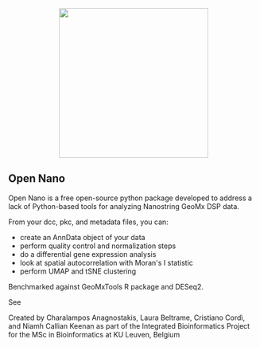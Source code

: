 <div align="center">
   <img src="OpenNano.png",
   height=300>
</div>

## Open Nano

Open Nano is a free open-source python package developed to address a lack of Python-based tools for analyzing Nanostring GeoMx DSP data.

From your dcc, pkc, and metadata files, you can:
-  create an AnnData object of your data 
-  perform quality control and normalization steps
-  do a differential gene expression analysis
-  look at spatial autocorrelation with Moran's I statistic
-  perform UMAP and tSNE clustering

Benchmarked against GeoMxTools R package and DESeq2.

See 

Created by Charalampos Anagnostakis, Laura Beltrame, Cristiano Cordì, and Niamh Callian Keenan
as part of the Integrated Bioinformatics Project for the MSc in Bioinformatics at KU Leuven, Belgium
